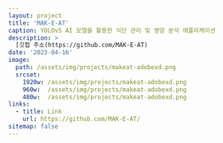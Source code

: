 ```yaml
---
layout: project
title: 'MAK-E-AT'
caption: YOLOv5 AI 모델을 활용한 식단 관리 및 영양 분석 애플리케이션
description: >
  [깃헙 주소(https://github.com/MAK-E-AT)
date: '2023-04-16'
image: 
  path: /assets/img/projects/makeat-adobexd.png
  srcset: 
    1920w: /assets/img/projects/makeat-adobexd.png
    960w:  /assets/img/projects/makeat-adobexd.png
    480w:  /assets/img/projects/makeat-adobexd.png
links:
  - title: Link
    url: https://github.com/MAK-E-AT/
sitemap: false
---
```

